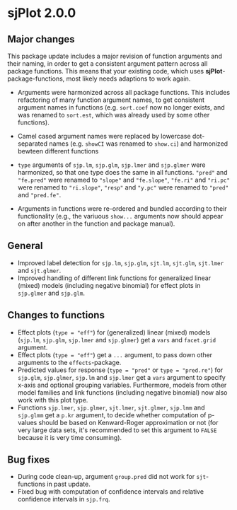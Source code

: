# sjPlot 2.0.0

## Major changes

This package update includes a major revision of function arguments and their naming, in order to get a consistent argument pattern across all package functions. This means that your existing code, which uses **sjPlot**-package-functions, most likely needs adaptions to work again.

* Arguments were harmonized across all package functions. This includes refactoring of many function argument names, to get consistent argument names in functions (e.g. `sort.coef` now no longer exists, and was renamed to `sort.est`, which was already used by some other functions).

* Camel cased argument names were replaced by lowercase dot-separated names (e.g. `showCI` was renamed to `show.ci`) and harmonized bewteen different functions 

* `type` arguments of `sjp.lm`, `sjp.glm`, `sjp.lmer` and `sjp.glmer` were harmonized, so that one type does the same in all functions. `"pred"` and `"fe.pred"` were renamed to `"slope"` and `"fe.slope"`, `"fe.ri"` and `"ri.pc"` were renamed to `"ri.slope"`, `"resp"` and `"y.pc"` were renamed to `"pred"` and `"pred.fe"`.

* Arguments in functions were re-ordered and bundled according to their functionality (e.g., the variuous `show...` arguments now should appear on after another in the function and package manual).

## General

* Improved label detection for `sjp.lm`, `sjp.glm`, `sjt.lm`, `sjt.glm`, `sjt.lmer` and `sjt.glmer`.
* Improved handling of different link functions for generalized linear (mixed) models (including negative binomial) for effect plots in `sjp.glmer` and `sjp.glm`.

## Changes to functions

* Effect plots (`type = "eff"`) for (generalized) linear (mixed) models (`sjp.lm`, `sjp.glm`, `sjp.lmer` and `sjp.glmer`) get a `vars` and `facet.grid` argument.
* Effect plots (`type = "eff"`) get a `...` argument, to pass down other arguments to the `effects`-package.
* Predicted values for response (`type = "pred"` or `type = "pred.re"`) for `sjp.glm`, `sjp.glmer`, `sjp.lm` and `sjp.lmer` get a `vars` argument to specify x-axis and optional grouping variables. Furthermore, models from other model families and link functions (including negative binomial) now also work with this plot type.
* Functions `sjp.lmer`, `sjp.glmer`, `sjt.lmer`, `sjt.glmer`, `sjp.lmm` and `sjp.glmm` get a `p.kr` argument, to decide whether computation of p-values should be based on Kenward-Roger approximation or not (for very large data sets, it's recommended to set this argument to `FALSE` because it is very time consuming).

## Bug fixes

* During code clean-up, argument `group.pred` did not work for `sjt`-functions in past update.
* Fixed bug with computation of confidence intervals and relative confidence intervals in `sjp.frq`.